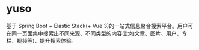 # yuso
基于 Spring Boot + Elastic Stack(+ Vue 3)的一站式信息聚合搜索平台。用户可在同一页面集中搜索出不同来源、不同类型的内容(比如文章、图片、用户、专栏、视频等)，提升搜索体验。
